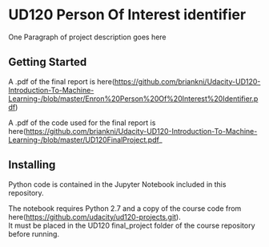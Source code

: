 # UD120 Person Of Interest identifier
One Paragraph of project description goes here

## Getting Started

A .pdf of the final report is here(https://github.com/briankni/Udacity-UD120-Introduction-To-Machine-Learning-/blob/master/Enron%20Person%20Of%20Interest%20Identifier.pdf)

A .pdf of the code used for the final report is here(https://github.com/briankni/Udacity-UD120-Introduction-To-Machine-Learning-/blob/master/UD120FinalProject.pdf_

## Installing
Python code is contained in the Jupyter Notebook included in this repository.  

The notebook requires Python 2.7 and a copy of the course code from here(https://github.com/udacity/ud120-projects.git).  
It must be placed in the UD120 final_project folder of the course repository before running.

